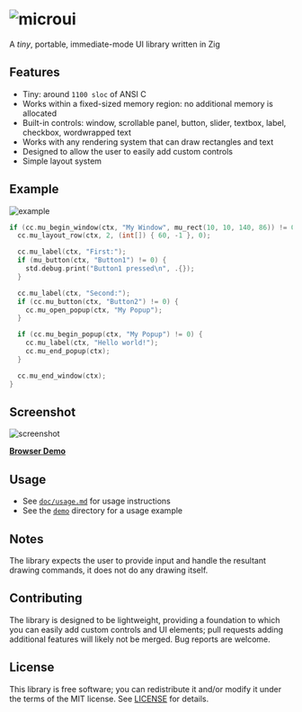 # ![microui](https://user-images.githubusercontent.com/3920290/75171571-be83c500-5723-11ea-8a50-504cc2ae1109.png)
A *tiny*, portable, immediate-mode UI library written in Zig

## Features
* Tiny: around `1100 sloc` of ANSI C
* Works within a fixed-sized memory region: no additional memory is allocated
* Built-in controls: window, scrollable panel, button, slider, textbox, label,
  checkbox, wordwrapped text
* Works with any rendering system that can draw rectangles and text
* Designed to allow the user to easily add custom controls
* Simple layout system

## Example
![example](https://user-images.githubusercontent.com/3920290/75187058-2b598800-5741-11ea-9358-38caf59f8791.png)
```c
if (cc.mu_begin_window(ctx, "My Window", mu_rect(10, 10, 140, 86)) != 0) {
  cc.mu_layout_row(ctx, 2, (int[]) { 60, -1 }, 0);

  cc.mu_label(ctx, "First:");
  if (mu_button(ctx, "Button1") != 0) {
    std.debug.print("Button1 pressed\n", .{});
  }

  cc.mu_label(ctx, "Second:");
  if (cc.mu_button(ctx, "Button2") != 0) {
    cc.mu_open_popup(ctx, "My Popup");
  }

  if (cc.mu_begin_popup(ctx, "My Popup") != 0) {
    cc.mu_label(ctx, "Hello world!");
    cc.mu_end_popup(ctx);
  }

  cc.mu_end_window(ctx);
}
```

## Screenshot
![screenshot](https://user-images.githubusercontent.com/3920290/75188642-63ae9580-5744-11ea-9eee-d753ff5c0aa7.png)

[**Browser Demo**](https://floooh.github.io/sokol-html5/sgl-microui-sapp.html)

## Usage
* See [`doc/usage.md`](doc/usage.md) for usage instructions
* See the [`demo`](demo) directory for a usage example

## Notes
The library expects the user to provide input and handle the resultant drawing
commands, it does not do any drawing itself.

## Contributing
The library is designed to be lightweight, providing a foundation to which you
can easily add custom controls and UI elements; pull requests adding additional
features will likely not be merged. Bug reports are welcome.

## License
This library is free software; you can redistribute it and/or modify it under
the terms of the MIT license. See [LICENSE](LICENSE) for details.

